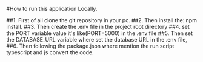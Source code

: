 #How to run this application Locally.

##1. First of all clone the git repository in your pc.
##2. Then install the: npm install.
##3. Then create the .env file in the project root directory 
##4. set the PORT variable  value it's like(PORT=5000) in the .env file
##5. Then set the DATABASE_URL variable where set the database URL in the .env file,
##6. Then following the package.json where mention the run script typescript and js convert the code.